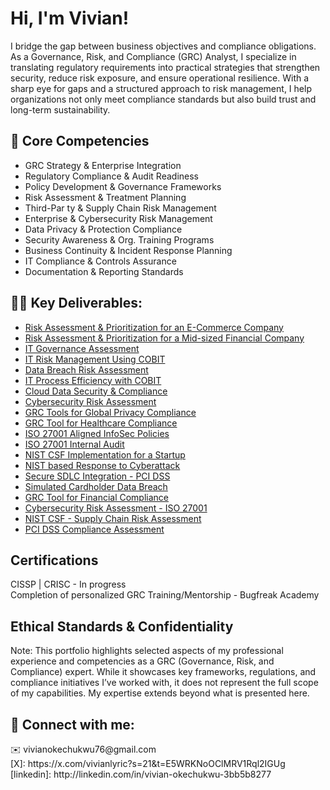 <h1>Hi, I'm Vivian! </h1>

I bridge the gap between business objectives and compliance obligations. As a Governance, Risk, and Compliance (GRC) Analyst, I specialize in translating regulatory requirements into practical strategies that strengthen security, reduce risk exposure, and ensure operational resilience. With a sharp eye for gaps and a structured approach to risk management, I help organizations not only meet compliance standards but also build trust and long-term sustainability.

<h2> 🔑 Core Competencies</h2>

- GRC Strategy & Enterprise Integration
-	Regulatory Compliance & Audit Readiness
-	Policy Development & Governance Frameworks
-	Risk Assessment & Treatment Planning
-	Third-Par ty & Supply Chain Risk Management
-	Enterprise & Cybersecurity Risk Management
-	Data Privacy & Protection Compliance
-	Security Awareness & Org. Training Programs
-	Business Continuity & Incident Response Planning
-	IT Compliance & Controls Assurance
-	Documentation & Reporting Standards

 
<h2>👨‍💻 Key Deliverables:</h2>

- [Risk Assessment & Prioritization for an E-Commerce Company](https://github.com/vivianokechukwu/VulnerabilityRiskAssessment)
- [Risk Assessment & Prioritization for a Mid-sized Financial Company](https://github.com/vivianokechukwu/IDOR-Vulnerability-in-HR-Portal)
- [IT Governance Assessment](https://github.com/vivianokechukwu/GovernanceAssessment)
- [IT Risk Management Using COBIT](https://github.com/vivianokechukwu/RiskManagement)
- [Data Breach Risk Assessment](https://github.com/vivianokechukwu/RiskAssessment)
- [IT Process Efficiency with COBIT](https://github.com/vivianokechukwu/IT-process-efficiency)
- [Cloud Data Security & Compliance](https://github.com/vivianokechukwu/CloudDataSecurity)
- [Cybersecurity Risk Assessment](https://github.com/vivianokechukwu/CybersecurityRiskAssessment)
- [GRC Tools for Global Privacy Compliance](https://github.com/vivianokechukwu/PrivacyCompliance)
- [GRC Tool for Healthcare Compliance](https://github.com/vivianokechukwu/GRC-Tools)
- [ISO 27001 Aligned InfoSec Policies](https://github.com/vivianokechukwu/InfoSec-Policies)
- [ISO 27001 Internal Audit](https://github.com/vivianokechukwu/InternalAudit)
- [NIST CSF Implementation for a Startup](https://github.com/vivianokechukwu/NIST-CSF)
- [NIST based Response to Cyberattack](https://github.com/vivianokechukwu/NIST-Simulation)
- [Secure SDLC Integration - PCI DSS](https://github.com/vivianokechukwu/PCI-DSS-SDLC)
- [Simulated Cardholder Data Breach](https://github.com/vivianokechukwu/TabletopExercise)
- [GRC Tool for Financial Compliance](https://github.com/vivianokechukwu/ToolEvaluation)
- [Cybersecurity Risk Assessment - ISO 27001](https://github.com/vivianokechukwu/Cybersecurity)
- [NIST CSF - Supply Chain Risk Assessment](https://github.com/vivianokechukwu/NIST-Framework)
- [PCI DSS Compliance Assessment](https://github.com/vivianokechukwu/compliance-assessment)


<h2> Certifications</h2>

CISSP | CRISC - In progress<br>
Completion of personalized GRC Training/Mentorship - Bugfreak Academy

<h2> Ethical Standards & Confidentiality</h2>

Note: This portfolio highlights selected aspects of my professional experience and competencies as a GRC (Governance, Risk, and Compliance) expert. While it showcases key frameworks, regulations, and compliance initiatives I’ve worked with, it does not represent the full scope of my capabilities. My expertise extends beyond what is presented here.


<h2> 🤳 Connect with me:</h2>
✉️ vivianokechukwu76@gmail.com<br>
[X]: https://x.com/vivianlyric?s=21&t=E5WRKNoOClMRV1Rql2IGUg<br>
[linkedin]: http://linkedin.com/in/vivian-okechukwu-3bb5b8277

<!--

Here are some ideas to get you started:

- 🔭 I’m currently working on ...
- 🌱 I’m currently learning ...
- 👯 I’m looking to collaborate on ...
- 🤔 I’m looking for help with ...
- 💬 Ask me about ...
- 📫 How to reach me: ...
- 😄 Pronouns: ...
- ⚡ Fun fact: ...
-->
